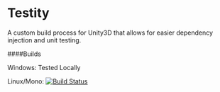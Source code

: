 # Testity

A custom build process for Unity3D that allows for easier dependency injection and unit testing.


####Builds

Windows: Tested Locally

Linux/Mono: [![Build Status](https://travis-ci.org/HelloKitty/Testity.svg?branch=master)](https://travis-ci.org/HelloKitty/Testity)
